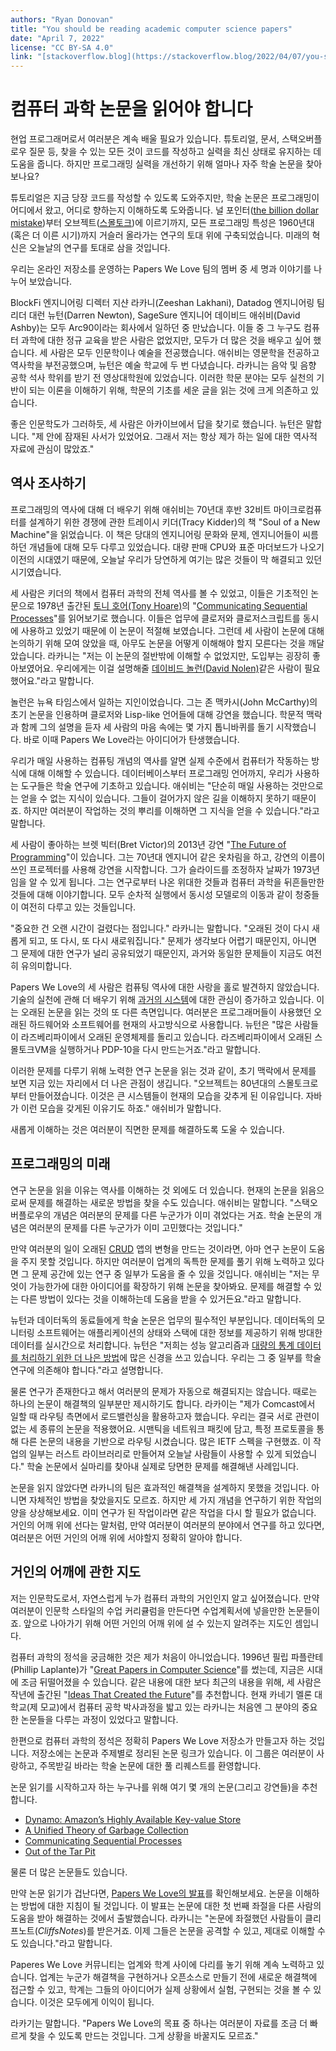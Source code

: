 ```yaml
---
authors: "Ryan Donovan"
title: "You should be reading academic computer science papers"
date: "April 7, 2022"
license: "CC BY-SA 4.0"
link: "[stackoverflow.blog](https://stackoverflow.blog/2022/04/07/you-should-be-reading-academic-computer-science-papers)"
---
```


# 컴퓨터 과학 논문을 읽어야 합니다

현업 프로그래머로서 여러분은 계속 배울 필요가 있습니다. 튜토리얼, 문서, 스택오버플로우 질문 등, 찾을 수 있는 모든 것이 코드를 작성하고 실력을 최신 상태로 유지하는 데 도움을 줍니다. 하지만 프로그래밍 실력을 개선하기 위해 얼마나 자주 학술 논문을 찾아보나요?

튜토리얼은 지금 당장 코드를 작성할 수 있도록 도와주지만, 학술 논문은 프로그래밍이 어디에서 왔고, 어디로 향하는지 이해하도록 도와줍니다. 널 포인터([the billion dollar mistake](https://qconlondon.com/london-2009/qconlondon.com/london-2009/speaker/Tony+Hoare.html))부터 오브젝트([스몰토크](https://softwareengineering.stackexchange.com/questions/142327/what-did-they-call-object-oriented-programming-before-alan-kay-invented-the-term/142330#142330))에 이르기까지, 모든 프로그래밍 특성은 1960년대(혹은 더 이른 시기)까지 거슬러 올라가는 연구의 토대 위에 구축되었습니다. 미래의 혁신은 오늘날의 연구를 토대로 삼을 것입니다.

우리는 온라인 저장소를 운영하는 Papers We Love 팀의 멤버 중 세 명과 이야기를 나누어 보았습니다.

BlockFi 엔지니어링 디렉터 지샨 라카니(Zeeshan Lakhani), Datadog 엔지니어링 팀 리더 대런 뉴턴(Darren Newton), SageSure 엔지니어 데이비드 애쉬비(David Ashby)는 모두 Arc90이라는 회사에서 일하던 중 만났습니다. 이들 중 그 누구도 컴퓨터 과학에 대한 정규 교육을 받은 사람은 없었지만, 모두가 더 많은 것을 배우고 싶어 했습니다. 세 사람은 모두 인문학이나 예술을 전공했습니다. 애쉬비는 영문학을 전공하고 역사학을 부전공했으며, 뉴턴은 예술 학교에 두 번 다녔습니다. 라카니는 음악 및 음향 공학 석사 학위를 받기 전 영상대학원에 있었습니다. 이러한 학문 분야는 모두 실천의 기반이 되는 이론을 이해하기 위해, 학문의 기초를 세운 글을 읽는 것에 크게 의존하고 있습니다.

좋은 인문학도가 그러하듯, 세 사람은 아카이브에서 답을 찾기로 했습니다. 뉴턴은 말합니다. "제 안에 잠재된 사서가 있었어요. 그래서 저는 항상 제가 하는 일에 대한 역사적 자료에 관심이 많았죠."

## 역사 조사하기

프로그래밍의 역사에 대해 더 배우기 위해 애쉬비는 70년대 후반 32비트 마이크로컴퓨터를 설계하기 위한 경쟁에 관한 트레이시 키더(Tracy Kidder)의 책 "Soul of a New Machine"을 읽었습니다. 이 책은 당대의 엔지니어링 문화와 문제, 엔지니어들이 씨름하던 개념들에 대해 모두 다루고 있었습니다. 대량 판매 CPU와 표준 마더보드가 나오기 이전의 시대였기 때문에, 오늘날 우리가 당연하게 여기는 많은 것들이 막 해결되고 있던 시기였습니다.

세 사람은 키더의 책에서 컴퓨터 과학의 전체 역사를 볼 수 있었고, 이들은 기초적인 논문으로 1978년 출간된 [토니 호어(Tony Hoare)](http://www.cs.ox.ac.uk/people/publications/date/Tony.Hoare.html)의 "[Communicating Sequential Processes](https://www.cs.ox.ac.uk/files/6164/H76%20-%20Communicating.pdf)"를 읽어보기로 했습니다. 이들은 업무에 클로저와 클로저스크립트를 동시에 사용하고 있었기 때문에 이 논문이 적절해 보였습니다. 그런데 세 사람이 논문에 대해 논의하기 위해 모여 앉았을 때, 아무도 논문을 어떻게 이해해야 할지 모른다는 것을 깨달았습니다. 라카니는 "저는 이 논문의 절반밖에 이해할 수 없었지만, 도입부는 굉장히 좋아보였어요. 우리에게는 이걸 설명해줄 [데이비드 놀런(David Nolen)](https://github.com/readme/stories/david-nolen)같은 사람이 필요했어요."라고 말합니다.

놀런은 뉴욕 타임스에서 일하는 지인이었습니다. 그는 존 맥카시(John McCarthy)의 초기 논문을 인용하며 클로저와 Lisp-like 언어들에 대해 강연을 했습니다. 학문적 맥락과 함께 그의 설명을 듣자 세 사람의 마음 속에는 몇 가지 톱니바퀴를 돌기 시작했습니다. 바로 이때 Papers We Love라는 아이디어가 탄생했습니다.

우리가 매일 사용하는 컴퓨팅 개념의 역사를 알면 실제 수준에서 컴퓨터가 작동하는 방식에 대해 이해할 수 있습니다. 데이터베이스부터 프로그래밍 언어까지, 우리가 사용하는 도구들은 학술 연구에 기초하고 있습니다. 애쉬비는 "단순히 매일 사용하는 것만으로는 얻을 수 없는 지식이 있습니다. 그들이 걸어가지 않은 길을 이해하지 못하기 때문이죠. 하지만 여러분이 작업하는 것의 뿌리를 이해하면 그 지식을 얻을 수 있습니다."라고 말합니다.

세 사람이 좋아하는 브렛 빅터(Bret Victor)의 2013년 강연 "[The Future of Programming](https://www.youtube.com/watch?v=8pTEmbeENF4)"이 있습니다. 그는 70년대 엔지니어 같은 옷차림을 하고, 강연의 이름이 쓰인 프로젝터를 사용해 강연을 시작합니다. 그가 슬라이드를 조정하자 날짜가 1973년임을 알 수 있게 됩니다. 그는 연구로부터 나온 위대한 것들과 컴퓨터 과학을 뒤흔들만한 것들에 대해 이야기합니다. 모두 순차적 실행에서 동시성 모델로의 이동과 같이 청중들이 여전히 다루고 있는 것들입니다.

"중요한 건 오랜 시간이 걸렸다는 점입니다." 라카니는 말합니다. "오래된 것이 다시 새롭게 되고, 또 다시, 또 다시 새로워집니다." 문제가 생각보다 어렵기 때문인지, 아니면 그 문제에 대한 연구가 널리 공유되었기 때문인지, 과거와 동일한 문제들이 지금도 여전히 유의미합니다.

Papers We Love의 세 사람은 컴퓨팅 역사에 대한 사랑을 홀로 발견하지 않았습니다. 기술의 실천에 관해 더 배우기 위해 [과거의 시스템](https://retrocomputing.stackexchange.com/)에 대한 관심이 증가하고 있습니다. 이는 오래된 논문을 읽는 것의 또 다른 측면입니다. 여러분은 프로그래머들이 사용했던 오래된 하드웨어와 소프트웨어를 현재의 사고방식으로 사용합니다. 뉴턴은 "많은 사람들이 라즈베리파이에서 오래된 운영체제를 돌리고 있습니다. 라즈베리파이에서 오래된 스몰토크VM을 실행하거나 PDP-10을 다시 만드는거죠."라고 말합니다.

이러한 문제를 다루기 위해 노력한 연구 논문을 읽는 것과 같이, 초기 맥락에서 문제를 보면 지금 있는 자리에서 더 나은 관점이 생깁니다. "오브젝트는 80년대의 스몰토크로부터 만들어졌습니다. 이것은 큰 시스템들이 현재의 모습을 갖추게 된 이유입니다. 자바가 이런 모습을 갖게된 이유기도 하죠." 애쉬비가 말합니다.

새롭게 이해하는 것은 여러분이 직면한 문제를 해결하도록 도울 수 있습니다.

## 프로그래밍의 미래

연구 논문을 읽을 이유는 역사를 이해하는 것 외에도 더 있습니다. 현재의 논문을 읽음으로써 문제를 해결하는 새로운 방법을 찾을 수도 있습니다. 애쉬비는 말합니다. "스택오버플로우의 개념은 여러분의 문제를 다른 누군가가 이미 겪었다는 거죠. 학술 논문의 개념은 여러분의 문제를 다른 누군가가 이미 고민했다는 것입니다."

만약 여러분의 일이 오래된 [CRUD](https://en.wikipedia.org/wiki/Create,_read,_update_and_delete) 앱의 변형을 만드는 것이라면, 아마 연구 논문이 도움을 주지 못할 것입니다. 하지만 여러분이 업계의 독특한 문제를 풀기 위해 노력하고 있다면 그 문제 공간에 있는 연구 중 일부가 도움을 줄 수 있을 것입니다. 애쉬비는 "저는 무엇이 가능한가에 대한 아이디어를 확장하기 위해 논문을 찾아봐요. 문제를 해결할 수 있는 다른 방법이 있다는 것을 이해하는데 도움을 받을 수 있거든요."라고 말합니다.

뉴턴과 데이터독의 동료들에게 학술 논문은 업무의 필수적인 부분입니다. 데이터독의 모니터링 소프트웨어는 애플리케이션의 상태와 스택에 대한 정보를 제공하기 위해 방대한 데이터를 실시간으로 처리합니다. 뉴턴은 "저희는 성능 알고리즘과 [대량의 통계 데이터를 처리하기 위한 더 나은 방법](https://blog.acolyer.org/2019/09/06/ddsketch/)에 많은 신경을 쓰고 있습니다. 우리는 그 중 일부를 학술 연구에 의존해야 합니다."라고 설명합니다.

물론 연구가 존재한다고 해서 여러분의 문제가 자동으로 해결되지는 않습니다. 때로는 하나의 논문이 해결책의 일부분만 제시하기도 합니다. 라카이는 "제가 Comcast에서 일할 때 라우팅 측면에서 로드밸런싱을 활용하고자 했습니다. 우리는 결국 서로 관련이 없는 세 종류의 논문을 적용했어요. 시맨틱을 네트워크 패킷에 담고, 특정 프로토콜을 통해 다른 논문의 내용을 기반으로 라우팅 시켰습니다. 많은 IETF 스펙을 구현했죠. 이 작업의 일부는 러스트 라이브러리로 만들어져 오늘날 사람들이 사용할 수 있게 되었습니다." 학술 논문에서 실마리를 찾아내 실제로 당면한 문제를 해결해낸 사례입니다.

논문을 읽지 않았다면 라카니의 팀은 효과적인 해결책을 설계하지 못했을 것입니다. 아니면 자체적인 방법을 찾았을지도 모르죠. 하지만 세 가지 개념을 연구하기 위한 작업의 양을 상상해보세요. 이미 연구가 된 작업이라면 같은 작업을 다시 할 필요가 없습니다. 거인의 어깨 위에 선다는 말처럼, 만약 여러분이 여러분의 분야에서 연구를 하고 있다면, 여러분은 어떤 거인의 어깨 위에 서야할지 정확히 알아야 합니다.

## 거인의 어깨에 관한 지도

저는 인문학도로서, 자연스럽게 누가 컴퓨터 과학의 거인인지 알고 싶어졌습니다. 만약 여러분이 인문학 스타일의 수업 커리큘럼을 만든다면 수업계획서에 넣을만한 논문들이죠. 앞으로 나아가기 위해 어떤 거인의 어깨 위에 설 수 있는지 알려주는 지도인 셈입니다.

컴퓨터 과학의 정석을 궁금해한 것은 제가 처음이 아니었습니다. 1996년 필립 파플란테(Phillip Laplante)가 "[Great Papers in Computer Science](https://www.google.com/books/edition/Great_Papers_in_Computer_Science/GmgZAQAAIAAJ?hl=en)"를 썼는데, 지금은 시대에 조금 뒤떨어졌을 수 있습니다. 같은 내용에 대한 보다 최근의 내용을 위해, 세 사람은 작년에 출간된 "[Ideas That Created the Future](https://mitpress.mit.edu/books/ideas-created-future)"를 추천합니다. 현재 카네기 멜론 대학교(제 모교)에서 컴퓨터 공학 박사과정을 밟고 있는 라카니는 처음엔 그 분야의 중요한 논문들을 다루는 과정이 있었다고 말합니다.

한편으로 컴퓨터 과학의 정석은 정확히 Papers We Love 저장소가 만들고자 하는 것입니다. 저장소에는 논문과 주제별로 정리된 논문 링크가 있습니다. 이 그룹은 여러분이 사랑하고, 주목받길 바라는 학술 논문에 대한 풀 리퀘스트를 환영합니다.

논문 읽기를 시작하고자 하는 누구나를 위해 여기 몇 개의 논문(그리고 강연들)을 추천합니다.

- [Dynamo: Amazon’s Highly Available Key-value Store](https://github.com/papers-we-love/papers-we-love/blob/f28b9c9f6c52a81aa9e60521c794f1c3aeafa9a7/datastores/dynamo-amazons-highly-available-key-value-store.pdf)
- [A Unified Theory of Garbage Collection](https://www.cs.cornell.edu/courses/cs6120/2019fa/blog/unified-theory-gc/)
- [Communicating Sequential Processes](http://www.cs.ucf.edu/courses/cop4020/sum2009/CSP-hoare.pdf)
- [Out of the Tar Pit](https://github.com/papers-we-love/papers-we-love/blob/f28b9c9f6c52a81aa9e60521c794f1c3aeafa9a7/design/out-of-the-tar-pit.pdf)

물론 더 많은 논문들도 있습니다.

만약 논문 읽기가 겁난다면, [Papers We Love의 발표](https://www.youtube.com/c/PapersWeLove/videos)를 확인해보세요. 논문을 이해하는 방법에 대한 지침이 될 것입니다. 이 발표는 논문에 대한 첫 번째 좌절을 다른 사람의 도움을 받아 해결하는 것에서 출발했습니다. 라카니는 "논문에 좌절했던 사람들이 클리프노트(_CliffsNotes_)를 받은거죠. 이제 그들은 논문을 공격할 수 있고, 제대로 이해할 수도 있습니다."라고 말합니다.

Paperes We Love 커뮤니티는 업계와 학계 사이에 다리를 놓기 위해 계속 노력하고 있습니다. 업계는 누군가 해결책을 구현하거나 오픈소스로 만들기 전에 새로운 해결책에 접근할 수 있고, 학계는 그들의 아이디어가 실제 상황에서 실험, 구현되는 것을 볼 수 있습니다. 이것은 모두에게 이익이 됩니다.

라카기는 말합니다. "Papers We Love의 목표 중 하나는 여러분이 자료를 조금 더 빠르게 찾을 수 있도록 만드는 것입니다. 그게 상황을 바꿀지도 모르죠."

